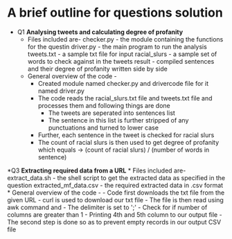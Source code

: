 # A brief outline for questions solution 
* Q1 
  **Analysing tweets and calculating degree of profanity**
    * Files included are-
      checker.py - the module containing the functions for the questin
      driver.py - the main program to run the analysis
      tweets.txt - a sample txt file for input
      racial_slurs - a sample set of words to check against in the tweets
      result - compiled sentences and their degree of profanity written side by side
    * General overview of the code -
      - Created module named checker.py and drivercode file for it named driver.py
      - The code reads the racial_slurs.txt file and tweets.txt file and processes them and following things are done 
         - The tweets are seperated into sentences list
         - The sentence in this list is further stripped of any punctuations and turned to lower case
      - Further, each sentence in the tweet is checked for racial slurs
      - The count of racial slurs is then used to get degree of profanity which equals -> (count of racial slurs) / (number of words in sentence)

*Q3
  **Extracting required data from a URL**
    * Files included are-
      extract_data.sh - the shell script to get the extracted data as specified in the question
      extracted_mf_data.csv - the required extracted data in .csv format
    * General overview of the code -
      - Code first downloads the txt file from the given URL
      - curl is used to download our txt file
      - The file is then read using awk command and
        - The delimiter is set to ';'
        - Check for if number of columns are greater than 1
        - Printing 4th and 5th column to our output file
      - The second step is done so as to prevent empty records in our output CSV file
